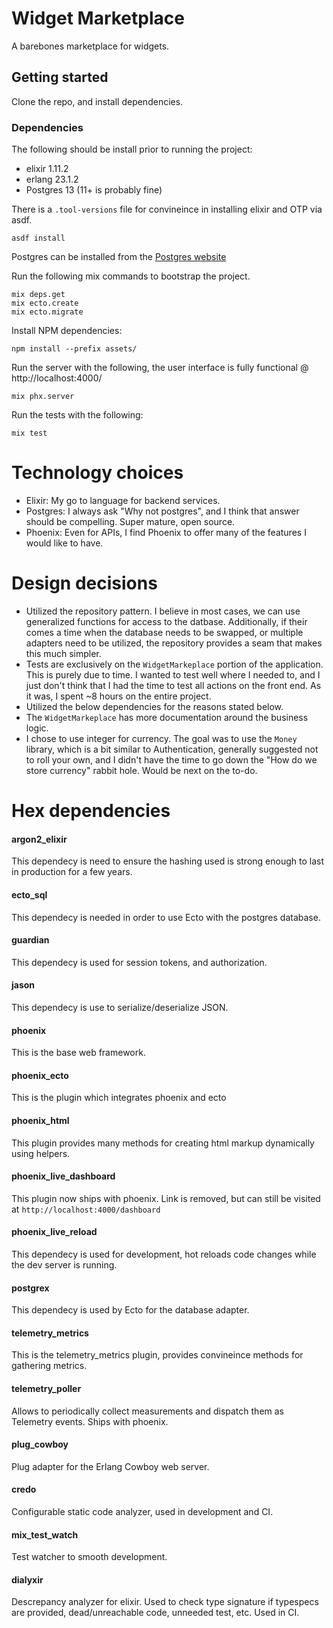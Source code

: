 # Widget Marketplace

A barebones marketplace for widgets.

## Getting started

Clone the repo, and install dependencies.

### Dependencies

The following should be install prior to running the project:

- elixir 1.11.2
- erlang 23.1.2
- Postgres 13 (11+ is probably fine)

There is a `.tool-versions` file for convineince in installing elixir and OTP via asdf.

```
asdf install
```

Postgres can be installed from the [Postgres website](https://postgresapp.com/)

Run the following mix commands to bootstrap the project.
```
mix deps.get
mix ecto.create
mix ecto.migrate
```

Install NPM dependencies:
```
npm install --prefix assets/
```

Run the server with the following, the user interface is fully functional @ http://localhost:4000/
```
mix phx.server
```

Run the tests with the following:
```
mix test
```

# Technology choices
- Elixir: My go to language for backend services.
- Postgres: I always ask "Why not postgres", and I think that answer should be compelling. Super mature, open source.
- Phoenix: Even for APIs, I find Phoenix to offer many of the features I would like to have.

# Design decisions
- Utilized the repository pattern. I believe in most cases, we can use generalized functions for access to the datbase. Additionally, if their comes a time when the database needs to be swapped, or multiple adapters need to be utilized, the repository provides a seam that makes this much simpler.
- Tests are exclusively on the `WidgetMarkeplace` portion of the application. This is purely due to time. I wanted to test well where I needed to, and I just don't think that I had the time to test all actions on the front end. As it was, I spent ~8 hours on the entire project.
- Utilized the below dependencies for the reasons stated below.
- The `WidgetMarkeplace` has more documentation around the business logic.
- I chose to use integer for currency. The goal was to use the `Money` library, which is a bit similar to Authentication, generally suggested not to roll your own, and I didn't have the time to go down the "How do we store currency" rabbit hole. Would be next on the to-do.

# Hex dependencies

#### argon2_elixir
This dependecy is need to ensure the hashing used is strong enough to last in production for a few years.

#### ecto_sql
This dependecy is needed in order to use Ecto with the postgres database.

#### guardian
This dependecy is used for session tokens, and authorization.

#### jason
This dependecy is use to serialize/deserialize JSON.

#### phoenix
This is the base web framework.

#### phoenix_ecto
This is the plugin which integrates phoenix and ecto

#### phoenix_html
This plugin provides many methods for creating html markup dynamically using helpers.

#### phoenix_live_dashboard
This plugin now ships with phoenix. Link is removed, but can still be visited at `http://localhost:4000/dashboard`

#### phoenix_live_reload
This dependecy is used for development, hot reloads code changes while the dev server is running.

#### postgrex
This dependecy is used by Ecto for the database adapter.

#### telemetry_metrics
This is the telemetry_metrics plugin, provides convineince methods for gathering metrics.

#### telemetry_poller
Allows to periodically collect measurements and dispatch them as Telemetry events. Ships with phoenix.

#### plug_cowboy
Plug adapter for the Erlang Cowboy web server.

#### credo
Configurable static code analyzer, used in development and CI.

#### mix_test_watch
Test watcher to smooth development.

#### dialyxir
Descrepancy analyzer for elixir. Used to check type signature if typespecs are provided, dead/unreachable code, unneeded test, etc. Used in CI.



